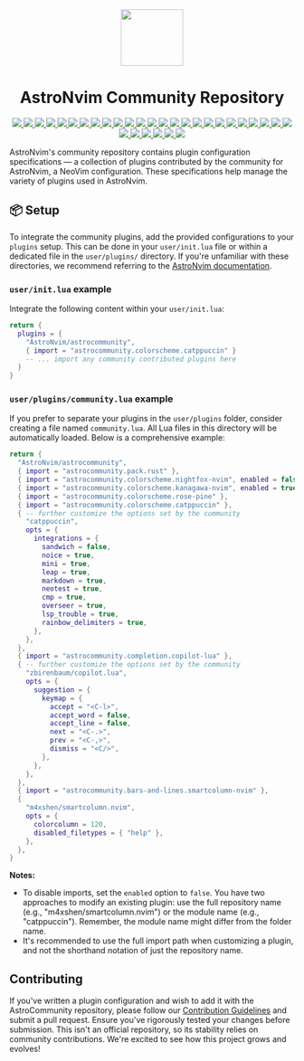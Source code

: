 <div align="center" id="madewithlua">
    <img src="https://astronvim.com/logo/astronvim.svg" width="110", height="100">
</div>

<h1 align="center">AstroNvim Community Repository</h1>

<p align="center">
    <a href="lua/astrocommunity/bars-and-lines">
      <img src="https://img.shields.io/github/directory-file-count/AstroNvim/astrocommunity/lua/astrocommunity/bars-and-lines?label=Bar/Line Plugins&style=for-the-badge&logo=neovim&logoColor=D9E0EE&labelColor=302D41&color=f4dbd6"/>
    </a>
    <a href="lua/astrocommunity/code-runner">
      <img src="https://img.shields.io/github/directory-file-count/AstroNvim/astrocommunity/lua/astrocommunity/code-runner?label=Code Runner Plugins&style=for-the-badge&logo=neovim&logoColor=D9E0EE&labelColor=302D41&color=f0c6c6"/>
    </a>
    <a href="lua/astrocommunity/color">
      <img src="https://img.shields.io/github/directory-file-count/AstroNvim/astrocommunity/lua/astrocommunity/color?label=Color Plugins&style=for-the-badge&logo=neovim&logoColor=D9E0EE&labelColor=302D41&color=f5bde6"/>
    </a>
    <a href="lua/astrocommunity/colorscheme">
      <img src="https://img.shields.io/github/directory-file-count/AstroNvim/astrocommunity/lua/astrocommunity/colorscheme?label=Colorschemes&style=for-the-badge&logo=neovim&logoColor=D9E0EE&labelColor=302D41&color=c6a0f6"/>
    </a>
    <a href="lua/astrocommunity/comment">
      <img src="https://img.shields.io/github/directory-file-count/AstroNvim/astrocommunity/lua/astrocommunity/comment?label=Comment Plugins&style=for-the-badge&logo=neovim&logoColor=D9E0EE&labelColor=302D41&color=ee99a0"/>
    </a>
    <a href="lua/astrocommunity/completion">
      <img src="https://img.shields.io/github/directory-file-count/AstroNvim/astrocommunity/lua/astrocommunity/completion?label=Completion Plugins&style=for-the-badge&logo=neovim&logoColor=D9E0EE&labelColor=302D41&color=f5a97f"/>
    </a>
    <a href="lua/astrocommunity/debugging">
      <img src="https://img.shields.io/github/directory-file-count/AstroNvim/astrocommunity/lua/astrocommunity/debugging?label=Debugging Plugins&style=for-the-badge&logo=neovim&logoColor=D9E0EE&labelColor=302D41&color=eed49f"/>
    </a>
    <a href="lua/astrocommunity/diagnostics">
      <img src="https://img.shields.io/github/directory-file-count/AstroNvim/astrocommunity/lua/astrocommunity/diagnostics?label=Diagnostics Plugins&style=for-the-badge&logo=neovim&logoColor=D9E0EE&labelColor=302D41&color=a6da95"/>
    </a>
    <a href="lua/astrocommunity/editing-support">
      <img src="https://img.shields.io/github/directory-file-count/AstroNvim/astrocommunity/lua/astrocommunity/editing-support?label=Editor Plugins&style=for-the-badge&logo=neovim&logoColor=D9E0EE&labelColor=302D41&color=8bd5ca"/>
    </a>
    <a href="lua/astrocommunity/file-explorer">
      <img src="https://img.shields.io/github/directory-file-count/AstroNvim/astrocommunity/lua/astrocommunity/file-explorer?label=File Explorer Plugins&style=for-the-badge&logo=neovim&logoColor=D9E0EE&labelColor=302D41&color=91d7e3"/>
    </a>
    <a href="lua/astrocommunity/git">
      <img src="https://img.shields.io/github/directory-file-count/AstroNvim/astrocommunity/lua/astrocommunity/git?label=Git Plugins&style=for-the-badge&logo=neovim&logoColor=D9E0EE&labelColor=302D41&color=7dc4e4"/>
    </a>
    <a href="lua/astrocommunity/indent">
      <img src="https://img.shields.io/github/directory-file-count/AstroNvim/astrocommunity/lua/astrocommunity/indent?label=Indent Plugins&style=for-the-badge&logo=neovim&logoColor=D9E0EE&labelColor=302D41&color=b7bdf8"/>
    </a>
    <a href="lua/astrocommunity/lsp">
      <img src="https://img.shields.io/github/directory-file-count/AstroNvim/astrocommunity/lua/astrocommunity/lsp?label=LSP Plugins&style=for-the-badge&logo=neovim&logoColor=D9E0EE&labelColor=302D41&color=f4dbd6"/>
    </a>
    <a href="lua/astrocommunity/markdown-and-latex">
      <img src="https://img.shields.io/github/directory-file-count/AstroNvim/astrocommunity/lua/astrocommunity/markdown-and-latex?label=Markdown/LaTeX Plugins&style=for-the-badge&logo=neovim&logoColor=D9E0EE&labelColor=302D41&color=f0c6c6"/>
    </a>
    <a href="lua/astrocommunity/media">
      <img src="https://img.shields.io/github/directory-file-count/AstroNvim/astrocommunity/lua/astrocommunity/media?label=Media Plugins&style=for-the-badge&logo=neovim&logoColor=D9E0EE&labelColor=302D41&color=f5bde6"/>
    </a>
    <a href="lua/astrocommunity/motion">
      <img src="https://img.shields.io/github/directory-file-count/AstroNvim/astrocommunity/lua/astrocommunity/motion?label=Motion Plugins&style=for-the-badge&logo=neovim&logoColor=D9E0EE&labelColor=302D41&color=c6a0f6"/>
    </a>
    <a href="lua/astrocommunity/note-taking">
      <img src="https://img.shields.io/github/directory-file-count/AstroNvim/astrocommunity/lua/astrocommunity/note-taking?label=Note Taking Plugins&style=for-the-badge&logo=neovim&logoColor=D9E0EE&labelColor=302D41&color=ee99a0"/>
    </a>
    <a href="lua/astrocommunity/programming-language-support">
      <img src="https://img.shields.io/github/directory-file-count/AstroNvim/astrocommunity/lua/astrocommunity/programming-language-support?label=Programming Language Support Plugins&style=for-the-badge&logo=neovim&logoColor=D9E0EE&labelColor=302D41&color=f5a97f"/>
    </a>
    <a href="lua/astrocommunity/project">
      <img src="https://img.shields.io/github/directory-file-count/AstroNvim/astrocommunity/lua/astrocommunity/project?label=Project Plugins&style=for-the-badge&logo=neovim&logoColor=D9E0EE&labelColor=302D41&color=eed49f"/>
    </a>
    <a href="lua/astrocommunity/register">
      <img src="https://img.shields.io/github/directory-file-count/AstroNvim/astrocommunity/lua/astrocommunity/register?label=Register Plugins&style=for-the-badge&logo=neovim&logoColor=D9E0EE&labelColor=302D41&color=a6da95"/>
    </a>
    <a href="lua/astrocommunity/remote-development">
      <img src="https://img.shields.io/github/directory-file-count/AstroNvim/astrocommunity/lua/astrocommunity/remote-development?label=Remote Development Plugins&style=for-the-badge&logo=neovim&logoColor=D9E0EE&labelColor=302D41&color=8bd5ca"/>
    </a>
    <a href="lua/astrocommunity/scrolling">
      <img src="https://img.shields.io/github/directory-file-count/AstroNvim/astrocommunity/lua/astrocommunity/scrolling?label=Scrolling Plugins&style=for-the-badge&logo=neovim&logoColor=D9E0EE&labelColor=302D41&color=91d7e3"/>
    </a>
    <a href="lua/astrocommunity/search">
      <img src="https://img.shields.io/github/directory-file-count/AstroNvim/astrocommunity/lua/astrocommunity/search?label=Search Plugins&style=for-the-badge&logo=neovim&logoColor=D9E0EE&labelColor=302D41&color=7dc4e4"/>
    </a>
    <a href="lua/astrocommunity/split-and-window">
      <img src="https://img.shields.io/github/directory-file-count/AstroNvim/astrocommunity/lua/astrocommunity/split-and-window?label=Split/Window Plugins&style=for-the-badge&logo=neovim&logoColor=D9E0EE&labelColor=302D41&color=b7bdf8"/>
    </a>
    <a href="lua/astrocommunity/startup">
      <img src="https://img.shields.io/github/directory-file-count/AstroNvim/astrocommunity/lua/astrocommunity/startup?label=Startup Plugins&style=for-the-badge&logo=neovim&logoColor=D9E0EE&labelColor=302D41&color=f4dbd6"/>
    </a>
    <a href="lua/astrocommunity/syntax">
      <img src="https://img.shields.io/github/directory-file-count/AstroNvim/astrocommunity/lua/astrocommunity/syntax?label=Syntax Plugins&style=for-the-badge&logo=neovim&logoColor=D9E0EE&labelColor=302D41&color=f0c6c6"/>
    </a>
    <a href="lua/astrocommunity/terminal-integration">
      <img src="https://img.shields.io/github/directory-file-count/AstroNvim/astrocommunity/lua/astrocommunity/terminal-integration?label=Terminal Integration Plugins&style=for-the-badge&logo=neovim&logoColor=D9E0EE&labelColor=302D41&color=f5bde6"/>
    </a>
    <a href="lua/astrocommunity/test">
      <img src="https://img.shields.io/github/directory-file-count/AstroNvim/astrocommunity/lua/astrocommunity/test?label=Test Plugins&style=for-the-badge&logo=neovim&logoColor=D9E0EE&labelColor=302D41&color=c6a0f6"/>
    </a>
    <a href="lua/astrocommunity/utility">
      <img src="https://img.shields.io/github/directory-file-count/AstroNvim/astrocommunity/lua/astrocommunity/utility?label=Utility Plugins&style=for-the-badge&logo=neovim&logoColor=D9E0EE&labelColor=302D41&color=ee99a0"/>
    </a>
    <a href="lua/astrocommunity/workflow">
      <img src="https://img.shields.io/github/directory-file-count/AstroNvim/astrocommunity/lua/astrocommunity/workflow?label=Workflow Plugins&style=for-the-badge&logo=neovim&logoColor=D9E0EE&labelColor=302D41&color=f5a97f"/>
    </a>
    <a href="lua/astrocommunity/pack">
      <img src="https://img.shields.io/github/directory-file-count/AstroNvim/astrocommunity/lua/astrocommunity/pack?label=Plugin Packs&style=for-the-badge&logo=neovim&logoColor=D9E0EE&labelColor=302D41&color=b7bdf8"/>
    </a>

</p>

<!--
Category Colors:
#f4dbd6: bars-and-lines
#f0c6c6: code-runner
#f5bde6: color
#c6a0f6: colorscheme
#ee99a0: comment
#f5a97f: completion
#eed49f: debugging
#a6da95: diagnostics
#8bd5ca: editing-support
#91d7e3: file-expolorer
#7dc4e4: git
#b7bdf8: indent
#f4dbd6: lsp
#f0c6c6: markdown-and-latex
#f5bde6: media
#c6a0f6: motion
#ee99a0: note-taking
#f5a97f: programming-language-support
#eed49f: project
#a6da95: register
#8bd5ca: remote-development
#91d7e3: scrolling
#7dc4e4: search
#b7bdf8: split-and-window
#f4dbd6: startup
#f0c6c6: syntax
#f5bde6: terminal-integration
#c6a0f6: test
#ee99a0: utility
#f5a97f: workflow
#eed49f:
#a6da95:
#8bd5ca:
#91d7e3:
#7dc4e4:
#b7bdf8: pack
-->

AstroNvim's community repository contains plugin configuration specifications — a collection of plugins contributed by the community for AstroNvim, a NeoVim configuration. These specifications help manage the variety of plugins used in AstroNvim.

## 📦 Setup

To integrate the community plugins, add the provided configurations to your `plugins` setup. This can be done in your `user/init.lua` file or within a dedicated file in the `user/plugins/` directory. If you're unfamiliar with these directories, we recommend referring to the [AstroNvim documentation](https://docs.astronvim.com/Configuration/manage_user_config).
### `user/init.lua` example

Integrate the following content within your `user/init.lua`:

```lua
return {
  plugins = {
    "AstroNvim/astrocommunity",
    { import = "astrocommunity.colorscheme.catppuccin" }
    -- ... import any community contributed plugins here
  }
}
```

### `user/plugins/community.lua` example

If you prefer to separate your plugins in the `user/plugins` folder, consider creating a file named `community.lua`. All Lua files in this directory will be automatically loaded. Below is a comprehensive example:

```lua
return {
  "AstroNvim/astrocommunity",
  { import = "astrocommunity.pack.rust" },
  { import = "astrocommunity.colorscheme.nightfox-nvim", enabled = false },
  { import = "astrocommunity.colorscheme.kanagawa-nvim", enabled = true },
  { import = "astrocommunity.colorscheme.rose-pine" },
  { import = "astrocommunity.colorscheme.catppuccin" },
  { -- further customize the options set by the community
    "catppuccin",
    opts = {
      integrations = {
        sandwich = false,
        noice = true,
        mini = true,
        leap = true,
        markdown = true,
        neotest = true,
        cmp = true,
        overseer = true,
        lsp_trouble = true,
        rainbow_delimiters = true,
      },
    },
  },
  { import = "astrocommunity.completion.copilot-lua" },
  { -- further customize the options set by the community
    "zbirenbaum/copilot.lua",
    opts = {
      suggestion = {
        keymap = {
          accept = "<C-l>",
          accept_word = false,
          accept_line = false,
          next = "<C-.>",
          prev = "<C-,>",
          dismiss = "<C/>",
        },
      },
    },
  },
  { import = "astrocommunity.bars-and-lines.smartcolumn-nvim" },
  {
    "m4xshen/smartcolumn.nvim",
    opts = {
      colorcolumn = 120,
      disabled_filetypes = { "help" },
    },
  },
}
```

**Notes:**
- To disable imports, set the `enabled` option to `false`. You have two approaches to modify an existing plugin: use the full repository name (e.g., "m4xshen/smartcolumn.nvim") or the module name (e.g., "catppuccin"). Remember, the module name might differ from the folder name.
- It's recommended to use the full import path when customizing a plugin, and not the shorthand notation of just the repository name.

## Contributing

If you've written a plugin configuration and wish to add it with the AstroCommunity repository, please follow our [Contribution Guidelines](./CONTRIBUTING.md) and submit a pull request. Ensure you've rigorously tested your changes before submission. This isn't an official repository, so its stability relies on community contributions. We're excited to see how this project grows and evolves!
